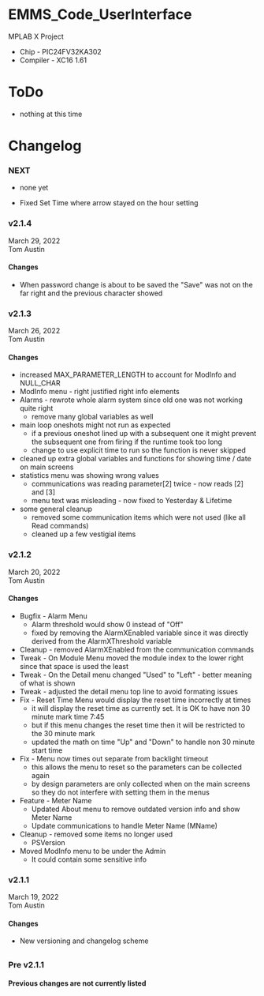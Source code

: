 # EMMS_Code_UserInterface
MPLAB X Project
- Chip - PIC24FV32KA302
- Compiler - XC16 1.61

# ToDo
- nothing at this time

# Changelog
### NEXT
- none yet

- Fixed Set Time where arrow stayed on the hour setting



### v2.1.4
March 29, 2022<br />
Tom Austin
#### Changes
- When password change is about to be saved the "Save" was not on the far right and the previous character showed


### v2.1.3
March 26, 2022<br />
Tom Austin
#### Changes
- increased MAX_PARAMETER_LENGTH to account for ModInfo and NULL_CHAR
- ModInfo menu - right justified right info elements
- Alarms - rewrote whole alarm system since old one was not working quite right
  - remove many global variables as well
- main loop oneshots might not run as expected
  - if a previous oneshot lined up with a subsequent one it might prevent the subsequent one from firing if the runtime took too long
  - change to use explicit time to run so the function is never skipped
- cleaned up extra global variables and functions for showing time / date on main screens
- statistics menu was showing wrong values
  - communications was reading parameter[2] twice - now reads [2] and [3]
  - menu text was misleading - now fixed to Yesterday & Lifetime
- some general cleanup
  - removed some communication items which were not used (like all Read commands)
  - cleaned up a few vestigial items

### v2.1.2
March 20, 2022<br />
Tom Austin
#### Changes
- Bugfix - Alarm Menu
  - Alarm threshold would show 0 instead of "Off"
  - fixed by removing the AlarmXEnabled variable since it was directly derived from the AlarmXThreshold variable
- Cleanup - removed AlarmXEnabled from the communication commands
- Tweak - On Module Menu moved the module index to the lower right since that space is used the least
- Tweak - On the Detail menu changed "Used" to "Left" - better meaning of what is shown
- Tweak - adjusted the detail menu top line to avoid formating issues
- Fix - Reset Time Menu would display the reset time incorrectly at times
  - it will display the reset time as currently set. It is OK to have non 30 minute mark time 7:45
  - but if this menu changes the reset time then it will be restricted to the 30 minute mark
  - updated the math on time "Up" and "Down" to handle non 30 minute start time
- Fix - Menu now times out separate from backlight timeout
  - this allows the menu to reset so the parameters can be collected again
  - by design parameters are only collected when on the main screens so they do not interfere with setting them in the menus
- Feature - Meter Name
  - Updated About menu to remove outdated version info and show Meter Name
  - Update communications to handle Meter Name (MName)
- Cleanup - removed some items no longer used
  - PSVersion
- Moved ModInfo menu to be under the Admin
  - It could contain some sensitive info


### v2.1.1
March 19, 2022<br />
Tom Austin
#### Changes
- New versioning and changelog scheme
## 
### Pre v2.1.1
#### Previous changes are not currently listed
